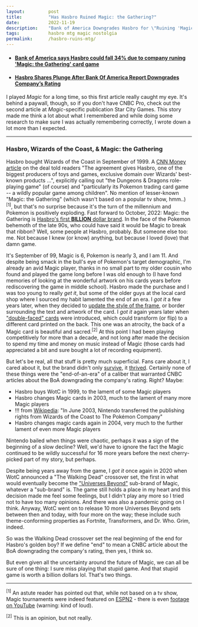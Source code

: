 ```yaml
---
layout:         post
title:          "Has Hasbro Ruined Magic: the Gathering?"
date:           2022-11-19
description:    "Bank of America Downgrades Hasbro for \"Ruining 'Magic: the Gathering' card game\""
tags:           hasbro mtg magic nostolgia
permalink:      /hasbro-ruins-mtg/
---
```


- #### [Bank of America says Hasbro could fall 34% due to company runing 'Magic: the Gathering' card game](https://www.cnbc.com/2022/11/14/bank-of-america-says-hasbro-could-fall-34percent-as-company-kills-magic-the-gathering-card-game.html)
- #### [Hasbro Shares Plunge After Bank Of America Report Downgrades Company’s Rating](https://articles.starcitygames.com/magic-the-gathering/hasbro-shares-plunge-after-bank-of-america-report-downgrades-companys-rating/)

I played *Magic* for a long time, so this first article really caught my eye.
It's behind a paywall, though, so if you don't have CNBC Pro, check out the
second article at *Magic*-specific publication Star City Games. This story made
me think a lot about what I remembered and while doing some research to make
sure I was actually remembering correctly, I wrote down a lot more than I
expected.

---

### Hasbro, Wizards of the Coast, & Magic: the Gathering

Hasbro bought Wizards of the Coast in September of 1999. A [CNN Money
article](https://money.cnn.com/1999/09/09/deals/hasbro/) on the deal told
readers "The agreement gives Hasbro, one of the biggest producers of toys and
games, exclusive domain over Wizards' best-known products ...", explicitly
calling out "the Dungeons & Dragons role-playing game" (of course) and
"particularly its Pokemon trading card game -- a wildly popular game among
children". No mention of lesser-known "Magic: the Gathering" (which wasn't
based on a popular tv show, hmm..)<sup>[1]</sup>, but that's no surprise
because it's the turn of the millennium and Pokemon is positively exploding.
Fast forward to October, 2022: Magic: the Gathering is [Hasbro's first
**BILLION** dollar
brand](https://articles.starcitygames.com/magic-the-gathering/magic-the-gathering-becomes-hasbros-first-1-billion-brand/).
In the face of the Pokemon behemoth of the late 90s, who could have said it
would be Magic to break that ribbon? Well, some people at Hasbro, probably. But
someone else too: me. Not because I knew (or know) anything, but because I
loved (love) that damn game.

It's September of 99, Magic is 6, Pokemon is nearly 3, and I am 11. And despite
being smack in the bull's eye of Pokemon's target demographic, I'm already an
avid Magic player, thanks in no small part to my older cousin who found and
played the game long before I was old enough to (I have fond memories of
looking at the wonderful artwork on his cards years before rediscovering the
game in middle school). Hasbro made the purchase and I was too young to really
*get it*, but some of the older guys at the local card shop where I sourced my
habit lamented the end of an era. I *got it* a few years later, when they
decided to [update the style of the
frame](https://mtg.fandom.com/wiki/Eighth_Edition#Card_frame), or border
surrounding the text and artwork of the card. I *got it* again years later when
["double-faced" cards](https://mtg.fandom.com/wiki/Double-faced_card) were
introduced, which could transform (or flip) to a different card printed on the
back. This one was an atrocity, the back of a Magic card is beautiful and
sacred.<sup>[2]</sup> At this point I had been playing competitively for more
than a decade, and not long after made the decision to spend my time and money
on music instead of Magic (those cards had appreciated a bit and sure bought a
lot of recording equipment).

But let's be real, all that stuff is pretty much superficial. Fans care about
it, I cared about it, but the brand didn't only
[survive](https://www.forbes.com/sites/joeparlock/2021/02/09/magic-the-gathering-had-its-best-financial-year-ever-in-2020/?sh=33db86381f0a),
it [thrived](https://www.thegamer.com/2021-magic-the-gathering-best-year/).
Certainly none of these things were the "end-of-an-era" of a caliber that
warranted CNBC articles about the BoA downgrading the company's rating. Right?
Maybe:

- Hasbro buys WotC in 1999, to the lament of some Magic players
- Hasbro changes Magic cards in 2003, much to the lament of many more Magic
  players
- !!! from
  [Wikipedia](https://en.wikipedia.org/wiki/Pok%C3%A9mon_Trading_Card_Game):
  "In June 2003, Nintendo transferred the publishing rights from Wizards of the
  Coast to The Pokémon Company"
- Hasbro changes magic cards again in 2004, very much to the further lament of
  even more Magic players

Nintendo bailed when things were chaotic, perhaps it was a sign of the
beginning of a slow decline? Well, we'd have to ignore the fact the Magic
continued to be wildly successful for 16 more years before the next
cherry-picked part of my story, but perhaps.

Despite being years away from the game, I *got it* once again in 2020 when WotC
announced a "The Walking Dead" crossover set, the first in what would
eventually become the ["Universes
Beyond"](https://mtg.fandom.com/wiki/Universes_Beyond) sub-brand of Magic,
whatever a "sub-brand" is. The game still holds a place in my heart and this
decision made me feel some feelings, but I didn't play any more so I tried not
to have too many opinions. And there was also a pandemic going on I think.
Anyway, WotC went on to release 10 more Universes Beyond sets between then and
today, with four more on the way; these include such theme-conforming
properties as Fortnite, Transformers, and Dr. Who. Grim, indeed.

So was the Walking Dead crossover set the real beginning of the end for
Hasbro's golden boy? If we define "end" to mean a CNBC article about the BoA
downgrading the company's rating, then yes, I think so.

But even given all the uncertainty around the future of Magic, we can all be
sure of one thing: I sure miss playing that stupid game. And that stupid game
is worth a billion dollars lol. That's two things.

---

<sup>[1]</sup> An astute reader has pointed out that, while not based on a tv
show, Magic tournaments were indeed featured on
[ESPN2](https://mtg.fandom.com/wiki/ESPN) - there is even [footage on
YouTube](https://www.youtube.com/watch?v=DQuXalg4PKs) (warning: kind of loud).

<sup>[2]</sup> This is an opinion, but not really.
